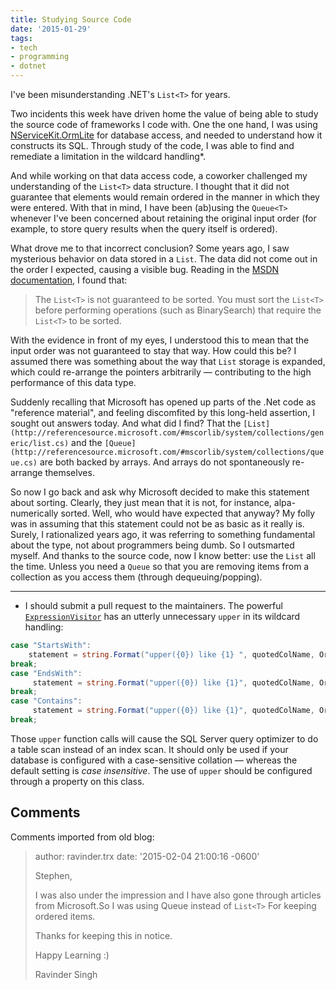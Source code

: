```yaml
---
title: Studying Source Code
date: '2015-01-29'
tags:
- tech
- programming
- dotnet
---
```


I've been misunderstanding .NET's `List<T>` for years.

Two incidents this week have driven home the value of being able to study the
source code of frameworks I code with. One the one hand, I was using [NServiceKit.OrmLite](https://github.com/NServiceKit/NServiceKit.OrmLite)
for database access, and needed to understand how it constructs its SQL. Through
study of the code, I was able to find and remediate a limitation in the wildcard
handling*.

<!-- truncate -->

And while working on that data access code, a coworker challenged my
understanding of the `List<T>` data structure. I thought that it did not
guarantee that elements would remain ordered in the manner in which they were
entered. With that in mind, I have been (ab)using the `Queue<T>` whenever I've
been concerned about retaining the original input order (for example, to store
query results when the query itself is ordered).

What drove me to that incorrect conclusion? Some years ago, I saw mysterious
behavior on data stored in a `List`. The data did not come out in the order I
expected, causing a visible bug. Reading in the [MSDN
documentation](https://msdn.microsoft.com/en-us/library/6sh2ey19%28v=vs.110%29.aspx), I found that:

> The `List<T>` is not guaranteed to be sorted. You must sort the `List<T>` before
> performing operations (such as BinarySearch) that require the `List<T>` to be
> sorted.

With the evidence in front of my eyes, I understood this to mean that the input
order was not guaranteed to stay that way. How could this be? I assumed there
was something about the way that `List` storage is expanded, which could
re-arrange the pointers arbitrarily &mdash; contributing to the high performance
of this data type.

Suddenly recalling that Microsoft has opened up parts of the .Net code as
"reference material", and feeling discomfited by this long-held assertion, I
sought out answers today. And what did I find? That the `[List](http://referencesource.microsoft.com/#mscorlib/system/collections/generic/list.cs)`
and the `[Queue](http://referencesource.microsoft.com/#mscorlib/system/collections/queue.cs)`
are both backed by arrays. And arrays do not spontaneously re-arrange
themselves.

So now I go back and ask why Microsoft decided to make this statement about
sorting. Clearly, they just mean that it is not, for instance, alpa-numerically
sorted. Well, who would have expected that anyway? My folly was in assuming that
this statement could not be as basic as it really is. Surely, I rationalized
years ago, it was referring to something fundamental about the type, not about
programmers being dumb. So I outsmarted myself. And thanks to the source code,
now I know better: use the `List` all the time. Unless you need a `Queue` so
that you are removing items from a collection as you access them (through
dequeuing/popping).

---

* I should submit a pull request to the maintainers. The powerful
  [`ExpressionVisitor`](https://github.com/NServiceKit/NServiceKit.OrmLite/blob/master/src/NServiceKit.OrmLite/Expressions/ExpressionVisitor.cs)
  has an utterly unnecessary `upper` in its wildcard handling:

```csharp
case "StartsWith":
    statement = string.Format("upper({0}) like {1} ", quotedColName, OrmLiteConfig.DialectProvider.GetQuotedParam(args[0].ToString().ToUpper() + "%"));
break;
case "EndsWith":
     statement = string.Format("upper({0}) like {1}", quotedColName, OrmLiteConfig.DialectProvider.GetQuotedParam("%" + args[0].ToString().ToUpper()));
break;
case "Contains":
     statement = string.Format("upper({0}) like {1}", quotedColName, OrmLiteConfig.DialectProvider.GetQuotedParam("%" + args[0].ToString().ToUpper() + "%"));
break;
```

Those `upper` function calls will cause the SQL Server query optimizer to do a
table scan instead of an index scan. It should only be used if your database is
configured with a case-sensitive collation &mdash; whereas the default setting
is _case insensitive_. The use of `upper` should be configured through a
property on this class.

## Comments

Comments imported from old blog:

> author: ravinder.trx
> date: '2015-02-04 21:00:16 -0600'
>
> Stephen,
>
> I was also under the impression and I have also gone through articles from
> Microsoft.So I was using Queue instead of `List<T>` For keeping ordered items.
>
> Thanks for keeping this in notice.
>
> Happy Learning :)
>
> Ravinder Singh
